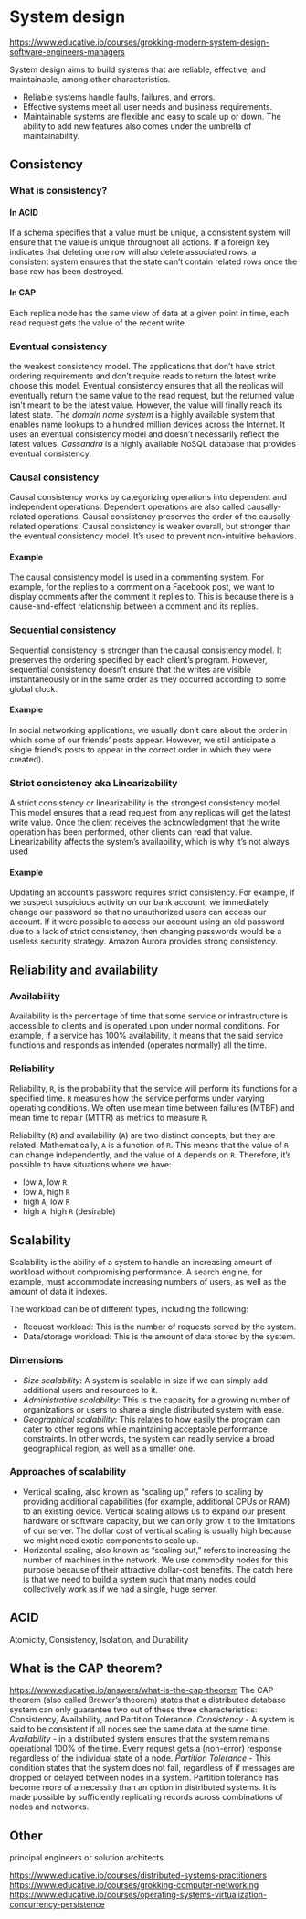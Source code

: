 # System design

https://www.educative.io/courses/grokking-modern-system-design-software-engineers-managers

System design aims to build systems that are reliable, effective, and maintainable, among other characteristics.
- Reliable systems handle faults, failures, and errors.
- Effective systems meet all user needs and business requirements.
- Maintainable systems are flexible and easy to scale up or down. The ability to add new features also comes under the umbrella of maintainability.

## Consistency

### What is consistency?

#### In ACID

If a schema specifies that a value must be unique, a consistent system will ensure that the value is unique throughout all actions. If a foreign key indicates that deleting one row will also delete associated rows, a consistent system ensures that the state can’t contain related rows once the base row has been destroyed.

#### In CAP

Each replica node has the same view of data at a given point in time, each read request gets the value of the recent write.

### Eventual consistency

the weakest consistency model. The applications that don’t have strict ordering requirements and don’t require reads to return the latest write choose this model. Eventual consistency ensures that all the replicas will eventually return the same value to the read request, but the returned value isn’t meant to be the latest value. However, the value will finally reach its latest state.
The *domain name system* is a highly available system that enables name lookups to a hundred million devices across the Internet. It uses an eventual consistency model and doesn’t necessarily reflect the latest values.
*Cassandra* is a highly available NoSQL database that provides eventual consistency.

### Causal consistency

Causal consistency works by categorizing operations into dependent and independent operations. Dependent operations are also called causally-related operations. Causal consistency preserves the order of the causally-related operations.
Causal consistency is weaker overall, but stronger than the eventual consistency model. It’s used to prevent non-intuitive behaviors.

#### Example

The causal consistency model is used in a commenting system. For example, for the replies to a comment on a Facebook post, we want to display comments after the comment it replies to. This is because there is a cause-and-effect relationship between a comment and its replies.

### Sequential consistency

Sequential consistency is stronger than the causal consistency model. It preserves the ordering specified by each client’s program. However, sequential consistency doesn’t ensure that the writes are visible instantaneously or in the same order as they occurred according to some global clock.

#### Example

In social networking applications, we usually don’t care about the order in which some of our friends’ posts appear. However, we still anticipate a single friend’s posts to appear in the correct order in which they were created).

### Strict consistency aka Linearizability

A strict consistency or linearizability is the strongest consistency model. This model ensures that a read request from any replicas will get the latest write value. Once the client receives the acknowledgment that the write operation has been performed, other clients can read that value.
Linearizability affects the system’s availability, which is why it’s not always used

#### Example

Updating an account’s password requires strict consistency. For example, if we suspect suspicious activity on our bank account, we immediately change our password so that no unauthorized users can access our account. If it were possible to access our account using an old password due to a lack of strict consistency, then changing passwords would be a useless security strategy.
Amazon Aurora provides strong consistency.

## Reliability and availability

### Availability

Availability is the percentage of time that some service or infrastructure is accessible to clients and is operated upon under normal conditions. For example, if a service has 100% availability, it means that the said service functions and responds as intended (operates normally) all the time.

### Reliability

Reliability, `R`, is the probability that the service will perform its functions for a specified time. `R` measures how the service performs under varying operating conditions.
We often use mean time between failures (MTBF) and mean time to repair (MTTR) as metrics to measure `R`.

Reliability (`R`) and availability (`A`) are two distinct concepts, but they are related. Mathematically, `A` is a function of `R`. This means that the value of `R` can change independently, and the value of `A` depends on `R`. Therefore, it’s possible to have situations where we have:

- low `A`, low `R`
- low `A`, high `R`
- high `A`, low `R`
- high `A`, high `R` (desirable)

## Scalability

Scalability is the ability of a system to handle an increasing amount of workload without compromising performance. A search engine, for example, must accommodate increasing numbers of users, as well as the amount of data it indexes.

The workload can be of different types, including the following:

- Request workload: This is the number of requests served by the system.
- Data/storage workload: This is the amount of data stored by the system.

### Dimensions

- *Size scalability*: A system is scalable in size if we can simply add additional users and resources to it.
- *Administrative scalability*: This is the capacity for a growing number of organizations or users to share a single distributed system with ease.
- *Geographical scalability*: This relates to how easily the program can cater to other regions while maintaining acceptable performance constraints. In other words, the system can readily service a broad geographical region, as well as a smaller one.

### Approaches of scalability

- Vertical scaling, also known as “scaling up,” refers to scaling by providing additional capabilities (for example, additional CPUs or RAM) to an existing device. Vertical scaling allows us to expand our present hardware or software capacity, but we can only grow it to the limitations of our server. The dollar cost of vertical scaling is usually high because we might need exotic components to scale up.
- Horizontal scaling, also known as “scaling out,” refers to increasing the number of machines in the network. We use commodity nodes for this purpose because of their attractive dollar-cost benefits. The catch here is that we need to build a system such that many nodes could collectively work as if we had a single, huge server.

## ACID

Atomicity, Consistency, Isolation, and Durability

## What is the CAP theorem?

https://www.educative.io/answers/what-is-the-cap-theorem
The CAP theorem (also called Brewer’s theorem) states that a distributed database system can only guarantee two out of these three characteristics: Consistency, Availability, and Partition Tolerance.
*Consistency* - A system is said to be consistent if all nodes see the same data at the same time.
*Availability* - in a distributed system ensures that the system remains operational 100% of the time. Every request gets a (non-error) response regardless of the individual state of a node.
*Partition Tolerance* - This condition states that the system does not fail, regardless of if messages are dropped or delayed between nodes in a system. Partition tolerance has become more of a necessity than an option in distributed systems. It is made possible by sufficiently replicating records across combinations of nodes and networks.

## Other

 principal engineers or solution architects

 https://www.educative.io/courses/distributed-systems-practitioners
 https://www.educative.io/courses/grokking-computer-networking
 https://www.educative.io/courses/operating-systems-virtualization-concurrency-persistence